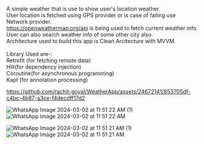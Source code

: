 A simple weather that is use to show user's location weather.<br />
User location is fetched using GPS provider or is case of failing use Network provider.<br />
https://openweathermap.org/api is being used to fetch current weather info.<br />
User can also search weather info of some other city also. <br />
Architecture used to build this app is Clean Arcitecture with MVVM.<br /><br />
Library Used are-:<br />
Retrofit (for fetching remote data)<br />
Hilt(for dependency injection)<br />
Coroutine(for asynchronous programming)<br />
Kapt (for annotation processing)


https://github.com/rachit-goyal/WeatherApp/assets/24672141/853705df-c4bc-4b87-a3ce-f4decdff17d2

![WhatsApp Image 2024-03-02 at 11 51 22 AM (1)](https://github.com/rachit-goyal/WeatherApp/assets/24672141/faf4de9d-b7ae-4d60-922d-0fbe20eab10d)
![WhatsApp Image 2024-03-02 at 11 51 22 AM](https://github.com/rachit-goyal/WeatherApp/assets/24672141/9df85487-6342-4cae-a067-96d30625d5d2)

![WhatsApp Image 2024-03-02 at 11 51 21 AM (1)](https://github.com/rachit-goyal/WeatherApp/assets/24672141/eadd2ba1-c6d5-4700-b5f0-fd66ab689ba5)
![WhatsApp Image 2024-03-02 at 11 51 21 AM](https://github.com/rachit-goyal/WeatherApp/assets/24672141/31eb30ae-8ee0-454c-8081-becb64510303)

